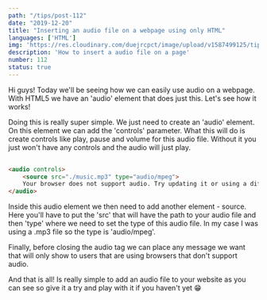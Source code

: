 ```yaml
---
path: "/tips/post-112"
date: "2019-12-20"
title: "Inserting an audio file on a webpage using only HTML"
languages: ['HTML']
img: 'https://res.cloudinary.com/duejrcpct/image/upload/v1587499125/tips/112-1_gimw3e.png'
description: 'How to insert a audio file on a page'
number: 112
status: true
---
```


Hi guys! Today we'll be seeing how we can easily use audio on a webpage. With HTML5 we have an 'audio' element that does just this. Let's see how it works!

Doing this is really super simple. We just need to create an 'audio' element. On this element we can add the 'controls' parameter. What this will do is create controls like play, pause and volume for this audio file. Without it you just won't have any controls and the audio will just play.

```html
 
<audio controls>
    <source src="./music.mp3" type="audio/mpeg">
    Your browser does not support audio. Try updating it or using a different one
</audio>

```

Inside this audio element we then need to add another element - source. Here you'll have to put the 'src' that will have the path to your audio file and then 'type' where we need to set the type of this audio file. In my case I was using a .mp3 file so the type is 'audio/mpeg'.

Finally, before closing the audio tag we can place any message we want that will only show to users that are using browsers that don't support audio.

And that is all! Is really simple to add an audio file to your website as you can see so give it a try and play with it if you haven't yet 😁